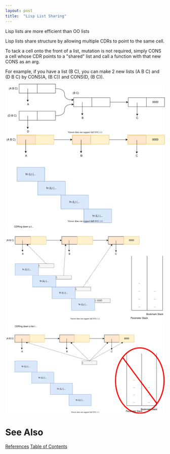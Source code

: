 ```yaml
---
layout: post
title:  "Lisp List Sharing"
---
```


Lisp lists are more efficient than OO lists

Lisp lists share structure by allowing multiple CDRs to point to the same cell.

To tack a cell onto the front of a list, mutation is not required, simply CONS a cell whose CDR points to a "shared" list and call a function with that new CONS as an arg.

For example, if you have a list (B C), you can make 2 new lists (A B C) and (D B C) by CONS(A, (B C)) and CONS(D, (B C)).

![List Sharing](./Lisp-1-Sharing.svg)
![Recursion](./Lisp-2-Recursion.svg)
![CDRing Down A List](./Lisp-3-CDRing.svg)
![TCO (Tail Call Optimization)](./Lisp-4-TCO.svg)
# See Also

[References](https://guitarvydas.github.io/2021/01/14/References.html)
[Table of Contents](https://guitarvydas.github.io/2021/12/10/Table-of-Contents-Dec-01-2021.html)

<script src="https://utteranc.es/client.js" 
        repo="guitarvydas/guitarvydas.github.io" 
        issue-term="pathname" 
        theme="github-light" 
        crossorigin="anonymous" 
        async> 
</script> 